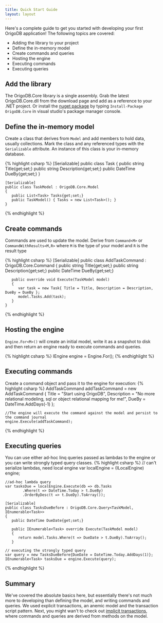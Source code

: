 ```yaml
---
title: Quick Start Guide
layout: layout
---
```

Here's a complete guide to get you started with developing your first OrigoDB application!
The following topics are covered:

* Adding the library to your project
* Define the in-memory model
* Create commands and queries
* Hosting the engine
* Executing commands
* Executing queries

## Add the library
The OrigoDB.Core library is a single assembly. Grab the latest OrigoDB.Core.dll from the download page and add as a reference to your .NET project. Or install the [nuget package](url:http://nuget.org/List/Packages/OrigoDB.Core) by typing `Install-Package OrigoDB.Core` in visual studio's package manager console.

## Define the in-memory model
Create a class that derives from `Model` and add members to hold data, usually collections. Mark the class and any referenced types with the `Serializable` attribute. An instance of this class is your in-memory database.

{% highlight csharp %}
    [Serializable]
    public class Task
    {
       public string Title{get;set;}
       public string Description{get;set;}
       public DateTime DueBy{get;set;}
    }

    [Serializable]
    public class TaskModel : OrigoDB.Core.Model
    {
       public List<Task> Tasks{get;set;}
       public TaskModel() { Tasks = new List<Task>(); }
    }
{% endhighlight %}

## Create commands
Commands are used to update the model. Derive from `Command<M>` or `CommandWithResults<M,R>` where `M` is the type of your model and `R` is the result type

{% highlight csharp %}
    [Serializable]
    public class AddTaskCommand : OrigoDB.Core.Command<TaskModel>
    {
       public string Title{get;set;}
       public string Description{get;set;}
       public DateTime DueBy{get;set;}

       public override void Execute(TaskModel model)
       {
          var task = new Task{ Title = Title, Description = Description, DueBy = DueBy };
          model.Tasks.Add(task);
       }
    }
{% endhighlight %}
## Hosting the engine
`Engine.For<M>()` will create an initial model, write it as a snapshot to disk and then return an engine ready to execute commands and queries.

{% highlight csharp %}
    IEngine<TaskModel> engine = Engine.For<TaskModel>();
{% endhighlight %}

## Executing commands
Create a command object and pass it to the engine for execution:
{% highlight csharp %}
    AddTaskCommand addTaskCommand = new AddTaskCommand {
       Title = "Start using OrigoDB",
       Description = "No more relational modeling, sql or object relational mapping for me!",
       DueBy = DateTime.AddDays(-1)
    };

    //The engine will execute the command against the model and persist to the command journal
    engine.Execute(addTaskCommand);
{% endhighlight %}

## Executing queries
You can use either ad-hoc linq queries passed as lambdas to the engine or you can write strongly typed query classes. 
{% highlight csharp %}
    // can't serialize lambdas, need local engine
    var localEngine = (ILocalEngine<TaskModel>) engine;
    
    //ad-hoc lambda query
    var tasksDue = localEngine.Execute(db => db.Tasks
            .Where(t => DateTime.Today > t.DueBy)
            .OrderByDesc(t => t.DueDy).ToArray());

    [Serializable]
    public class TasksDueBefore : OrigoDB.Core.Query<TaskModel, IEnumerable<Task>>
    {
       public DateTime DueDate{get;set;}

       public IEnumerable<Task> override Execute(TaskModel model)
       {
          return model.Tasks.Where(t => DueDate > t.DueBy).ToArray();
       }

    // executing the strongly typed query
    var query = new TasksDueBefore{DueDate = DateTime.Today.AddDays(1)};
    IEnumerable<Task> tasksDue = engine.Execute(query);
{% endhighlight %}

## Summary
We've covered the absolute basics here, but essentially there's not
much more to developing than defining the model, and writing commands and queries.
We used explicit transactions, an anemic model and the transaction script pattern.
Next, you might wan't to check out [implicit transactions](proxying), where commands
and queries are derived from methods on the model.